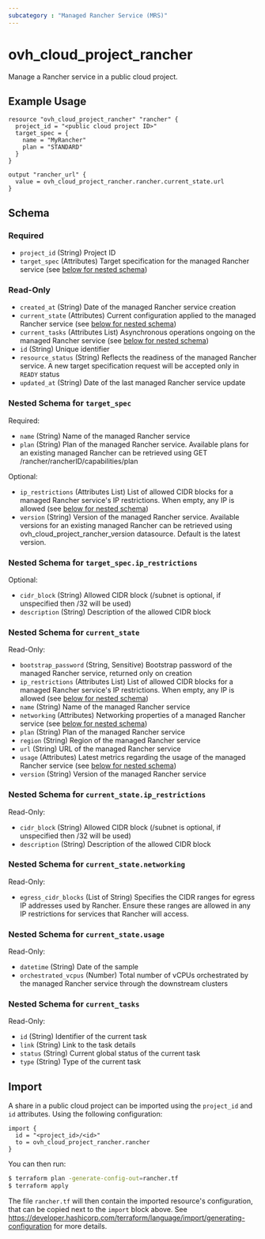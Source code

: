 ```yaml
---
subcategory : "Managed Rancher Service (MRS)"
---
```


# ovh_cloud_project_rancher

Manage a Rancher service in a public cloud project.

## Example Usage

```hcl
resource "ovh_cloud_project_rancher" "rancher" {
  project_id = "<public cloud project ID>"
  target_spec = {
    name = "MyRancher"
    plan = "STANDARD"
  }
}

output "rancher_url" {
  value = ovh_cloud_project_rancher.rancher.current_state.url
}
```

## Schema

### Required

- `project_id` (String) Project ID
- `target_spec` (Attributes) Target specification for the managed Rancher service (see [below for nested schema](#nestedatt--target_spec))

### Read-Only

- `created_at` (String) Date of the managed Rancher service creation
- `current_state` (Attributes) Current configuration applied to the managed Rancher service (see [below for nested schema](#nestedatt--current_state))
- `current_tasks` (Attributes List) Asynchronous operations ongoing on the managed Rancher service (see [below for nested schema](#nestedatt--current_tasks))
- `id` (String) Unique identifier
- `resource_status` (String) Reflects the readiness of the managed Rancher service. A new target specification request will be accepted only in `READY` status
- `updated_at` (String) Date of the last managed Rancher service update

<a id="nestedatt--target_spec"></a>
### Nested Schema for `target_spec`

Required:

- `name` (String) Name of the managed Rancher service
- `plan` (String) Plan of the managed Rancher service. Available plans for an existing managed Rancher can be retrieved using GET /rancher/rancherID/capabilities/plan

Optional:

- `ip_restrictions` (Attributes List) List of allowed CIDR blocks for a managed Rancher service's IP restrictions. When empty, any IP is allowed (see [below for nested schema](#nestedatt--target_spec--ip_restrictions))
- `version` (String) Version of the managed Rancher service. Available versions for an existing managed Rancher can be retrieved using ovh_cloud_project_rancher_version datasource. Default is the latest version.

<a id="nestedatt--target_spec--ip_restrictions"></a>
### Nested Schema for `target_spec.ip_restrictions`

Optional:

- `cidr_block` (String) Allowed CIDR block (/subnet is optional, if unspecified then /32 will be used)
- `description` (String) Description of the allowed CIDR block



<a id="nestedatt--current_state"></a>
### Nested Schema for `current_state`

Read-Only:

- `bootstrap_password` (String, Sensitive) Bootstrap password of the managed Rancher service, returned only on creation
- `ip_restrictions` (Attributes List) List of allowed CIDR blocks for a managed Rancher service's IP restrictions. When empty, any IP is allowed (see [below for nested schema](#nestedatt--current_state--ip_restrictions))
- `name` (String) Name of the managed Rancher service
- `networking` (Attributes) Networking properties of a managed Rancher service (see [below for nested schema](#nestedatt--current_state--networking))
- `plan` (String) Plan of the managed Rancher service
- `region` (String) Region of the managed Rancher service
- `url` (String) URL of the managed Rancher service
- `usage` (Attributes) Latest metrics regarding the usage of the managed Rancher service (see [below for nested schema](#nestedatt--current_state--usage))
- `version` (String) Version of the managed Rancher service

<a id="nestedatt--current_state--ip_restrictions"></a>
### Nested Schema for `current_state.ip_restrictions`

Read-Only:

- `cidr_block` (String) Allowed CIDR block (/subnet is optional, if unspecified then /32 will be used)
- `description` (String) Description of the allowed CIDR block


<a id="nestedatt--current_state--networking"></a>
### Nested Schema for `current_state.networking`

Read-Only:

- `egress_cidr_blocks` (List of String) Specifies the CIDR ranges for egress IP addresses used by Rancher. Ensure these ranges are allowed in any IP restrictions for services that Rancher will access.


<a id="nestedatt--current_state--usage"></a>
### Nested Schema for `current_state.usage`

Read-Only:

- `datetime` (String) Date of the sample
- `orchestrated_vcpus` (Number) Total number of vCPUs orchestrated by the managed Rancher service through the downstream clusters



<a id="nestedatt--current_tasks"></a>
### Nested Schema for `current_tasks`

Read-Only:

- `id` (String) Identifier of the current task
- `link` (String) Link to the task details
- `status` (String) Current global status of the current task
- `type` (String) Type of the current task

## Import

A share in a public cloud project can be imported using the `project_id` and `id` attributes.
Using the following configuration:

```hcl
import {
  id = "<project_id>/<id>"
  to = ovh_cloud_project_rancher.rancher
}
```

You can then run:

```bash
$ terraform plan -generate-config-out=rancher.tf
$ terraform apply
```

The file `rancher.tf` will then contain the imported resource's configuration, that can be copied next to the `import` block above.
See https://developer.hashicorp.com/terraform/language/import/generating-configuration for more details.